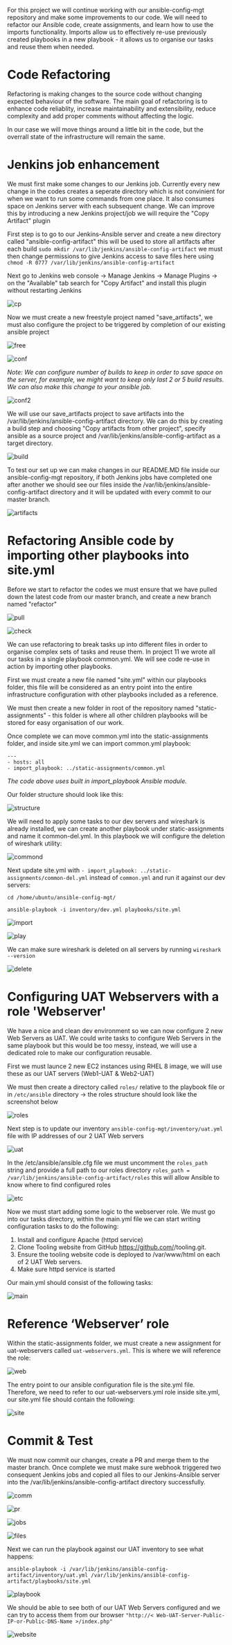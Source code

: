 For this project we will continue working with our ansible-config-mgt repository and make some improvements to our code. We will need to refactor our Ansible code, create assignments, and learn how to use the imports functionality. Imports allow us to effectively re-use previously created playbooks in a new playbook - it allows us to organise our tasks and reuse them when needed. 

# Code Refactoring

Refactoring is making changes to the source code without changing expected behaviour of the software. The main goal of refactoring is to enhance code reliablity, increase maintainability and extensibility, reduce complexity and add proper comments without affecting the logic.

In our case we will move things around a little bit in the code, but the overrall state of the infrastructure will remain the same.

# Jenkins job enhancement

We must first make some changes to our Jenkins job. Currently every new change in the codes creates a seperate directory which is not convinient for when we want to run some commands from one place. It also consumes space on Jenkins server with each subsequent change. We can improve this by introducing a new Jenkins project/job we will require the "Copy Artifact" plugin 

First step is to go to our Jenkins-Ansible server and create a new directory called "ansible-config-artifact" this will be used to store all artifacts after each build `sudo mkdir /var/lib/jenkins/ansible-config-artifact` we must then change permissions to give Jenkins access to save files here using `chmod -R 0777 /var/lib/jenkins/ansible-config-artifact` 

Next go to Jenkins web console -> Manage Jenkins -> Manage Plugins -> on the "Available" tab search for "Copy Artifact" and install this plugin without restarting Jenkins

![cp](./images/cp.png)

Now we must create a new freestyle project named "save_artifacts", we must also configure the project to be triggered by completion of our existing ansible project

![free](./images/free.png)

![conf](./images/conf.png)

*Note: We can configure number of builds to keep in order to save space on the server, for example, we might want to keep only last 2 or 5 build results. We can also make this change to your ansible job.*

![conf2](./images/conf2.png)

We will use our save_artifacts project to save artifacts into the /var/lib/jenkins/ansible-config-artifact directory. We can do this by creating a build step and choosing "Copy artifacts from other project", specify ansible as a source project and /var/lib/jenkins/ansible-config-artifact as a target directory.

![build](./images/build.png)

To test our set up we can make changes in our README.MD file inside our ansible-config-mgt repository, if both Jenkins jobs have completed one after another we should see our files inside the /var/lib/jenkins/ansible-config-artifact directory and it will be updated with every commit to our master branch.

![artifacts](./images/artifacts.png)

# Refactoring Ansible code by importing other playbooks into site.yml

Before we start to refactor the codes we must ensure that we have pulled down the latest code from our master branch, and create a new branch named "refactor"

![pull](./images/pull.png)

![check](./images/check.png)

We can use refactoring to break tasks up into different files in order to organise complex sets of tasks and reuse them. In project 11 we wrote all our tasks in a single playbook common.yml. We will see code re-use in action by importing other playbooks.

First we must create a new file named "site.yml" within our playbooks folder, this file will be considered as an entry point into the entire infrastructure configuration with other playbooks included as a reference.

We must then create a new folder in root of the repository named "static-assignments" - this folder is where all other children playbooks will be stored for easy organisation of our work.

Once complete we can move common.yml into the static-assignments folder, and inside site.yml we can import common.yml playbook:

```
---
- hosts: all
- import_playbook: ../static-assignments/common.yml
```
*The code above uses built in import_playbook Ansible module.*

Our folder structure should look like this:

![structure](./images/structure.png)

We will need to apply some tasks to our dev servers and wireshark is already installed, we can create another playbook under static-assignments and name it common-del.yml. In this playbook we will configure the deletion of wireshark utility:

![commond](./images/commond.png)

Next update site.yml with `- import_playbook: ../static-assignments/common-del.yml` instead of `common.yml` and run it against our dev servers:

```
cd /home/ubuntu/ansible-config-mgt/

ansible-playbook -i inventory/dev.yml playbooks/site.yml
```

![import](./images/import.png) 

![play](./images/play.png) 

We can make sure wireshark is deleted on all servers by running `wireshark --version`

![delete](./images/delete.png) 

# Configuring UAT Webservers with a role 'Webserver' 

We have a nice and clean dev environment so we can now configure 2 new Web Servers as UAT. We could write tasks to configure Web Servers in the same playbook but this would be too messy, instead, we will use a dedicated role to make our configuration reusable. 

First we must launce 2 new EC2 instances using RHEL 8 image, we will use these as our UAT servers (Web1-UAT & Web2-UAT)

We must then create a directory called `roles/` relative to the playbook file or in `/etc/ansible` directory -> the roles structure should look like the screenshot below 

![roles](./images/roles.png) 

Next step is to update our inventory `ansible-config-mgt/inventory/uat.yml` file with IP addresses of our 2 UAT Web servers

![uat](./images/uat.png) 

In the /etc/ansible/ansible.cfg file we must uncomment the `roles_path` string and provide a full path to our roles directory `roles_path = /var/lib/jenkins/ansible-config-artifact/roles` this will allow Ansible to know where to find configured roles 

![etc](./images/etc.png) 

Now we must start adding some logic to the webserver role. We must go into our tasks directory, within the main.yml file we can start writing configuration tasks to do the following:

1. Install and configure Apache (httpd service)
2. Clone Tooling website from GitHub https://github.com/<your-name>/tooling.git.
3. Ensure the tooling website code is deployed to /var/www/html on each of 2 UAT Web servers.
4. Make sure httpd service is started

Our main.yml should consist of the following tasks:

![main](./images/main.png) 

# Reference ‘Webserver’ role

Within the static-assignments folder, we must create a new assignment for uat-webservers called `uat-webservers.yml`. This is where we will reference the role:

![web](./images/web.png)

The entry point to our ansible configuration file is the site.yml file. Therefore, we need to refer to our uat-webservers.yml role inside site.yml, our site.yml file should contain the following:

![site](./images/site.png)

# Commit & Test

We must now commit our changes, create a PR and merge them to the master branch. Once complete we must make sure webhook triggered two consequent Jenkins jobs and copied all files to our Jenkins-Ansible server into the /var/lib/jenkins/ansible-config-artifact directory successfully. 

![comm](./images/comm.png)

![pr](./images/pr.png)

![jobs](./images/jobs.png)

![files](./images/files.png)

Next we can run the playbook against our UAT inventory to see what happens: 

`ansible-playbook -i /var/lib/jenkins/ansible-config-artifact/inventory/uat.yml /var/lib/jenkins/ansible-config-artifact/playbooks/site.yml`

![playbook](./images/playbook.png)

We should be able to see both of our UAT Web Servers configured and we can try to access them from our browser `"http://< Web-UAT-Server-Public-IP-or-Public-DNS-Name >/index.php"` 

![website](./images/website.png)




